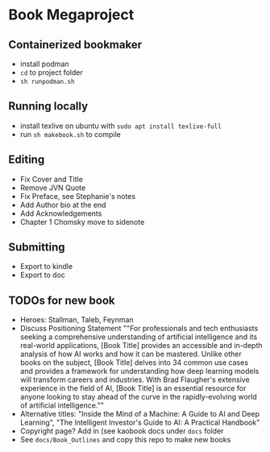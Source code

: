 # Book Megaproject 

## Containerized bookmaker

* install podman
* ```cd``` to project folder
* ```sh runpodman.sh```

## Running locally

* install texlive on ubuntu with ```sudo apt install texlive-full```
* run ```sh makebook.sh``` to compile

## Editing

* Fix Cover and Title
* Remove JVN Quote
* Fix Preface, see Stephanie's notes
* Add Author bio at the end
* Add Acknowledgements
* Chapter 1 Chomsky move to sidenote


## Submitting
* Export to kindle
* Export to doc


## TODOs for new book

* Heroes: Stallman, Taleb, Feynman
* Discuss Positioning Statement ""For professionals and tech enthusiasts seeking a comprehensive understanding of artificial intelligence and its real-world applications, [Book Title] provides an accessible and in-depth analysis of how AI works and how it can be mastered. Unlike other books on the subject, [Book Title] delves into 34 common use cases and provides a framework for understanding how deep learning models will transform careers and industries. With Brad Flaugher's extensive experience in the field of AI, [Book Title] is an essential resource for anyone looking to stay ahead of the curve in the rapidly-evolving world of artificial intelligence.""
* Alternative titles: "Inside the Mind of a Machine: A Guide to AI and Deep Learning", "The Intelligent Investor's Guide to AI: A Practical Handbook"
* Copyright page? Add in (see kaobook docs under ```docs``` folder
* See ```docs/Book_Outlines``` and copy this repo to make new books
